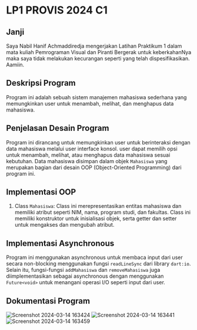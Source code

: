 # LP1 PROVIS 2024 C1

## Janji
Saya Nabil Hanif Achmaddiredja mengerjakan Latihan Praktikum 1 dalam mata kuliah
Pemrograman Visual dan Piranti Bergerak untuk keberkahanNya maka saya tidak melakukan kecurangan
seperti yang telah dispesifikasikan. Aamiin.

## Deskripsi Program
Program ini adalah sebuah sistem manajemen mahasiswa sederhana yang memungkinkan user untuk menambah, melihat, dan menghapus data mahasiswa. 

## Penjelasan Desain Program
Program ini dirancang untuk memungkinkan user untuk berinteraksi dengan data mahasiswa melalui user interface konsol. user dapat memilih opsi untuk menambah, melihat, atau menghapus data mahasiswa sesuai kebutuhan. Data mahasiswa disimpan dalam objek `Mahasiswa` yang merupakan bagian dari desain OOP (Object-Oriented Programming) dari program ini.

## Implementasi OOP
1. Class `Mahasiswa`: Class ini merepresentasikan entitas mahasiswa dan memiliki atribut seperti NIM, nama, program studi, dan fakultas. Class ini memiliki konstruktor untuk inisialisasi objek, serta getter dan setter untuk mengakses dan mengubah atribut.

## Implementasi Asynchronous
Program ini menggunakan asynchronous untuk membaca input dari user secara non-blocking menggunakan fungsi `readLineSync` dari library `dart:io`. Selain itu, fungsi-fungsi `addMahasiswa` dan `removeMahasiswa` juga diimplementasikan sebagai asynchronous dengan menggunakan `Future<void>` untuk menangani operasi I/O seperti input dari user.

## Dokumentasi Program 
![Screenshot 2024-03-14 163424](https://github.com/NabilHanifA/LP1PROVIS2024C1/assets/133948088/67370e8b-555d-4865-aede-53061859e20d)
![Screenshot 2024-03-14 163441](https://github.com/NabilHanifA/LP1PROVIS2024C1/assets/133948088/85637172-d5bb-4e18-bdf3-39a05cd0d385)
![Screenshot 2024-03-14 163459](https://github.com/NabilHanifA/LP1PROVIS2024C1/assets/133948088/25aaab5c-f3d3-406e-9477-c26ec3b2fc24)

